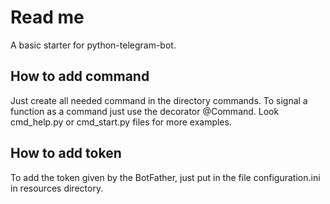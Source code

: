 # Read me

A basic starter for python-telegram-bot.

## How to add command
Just create all needed command in the directory commands. To signal a function as a command
just use the decorator @Command. Look cmd_help.py or cmd_start.py files for more examples.

## How to add token
To add the token given by the BotFather, just put in the file configuration.ini in resources
directory.
